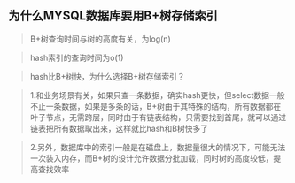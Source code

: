 ## 为什么MYSQL数据库要用B+树存储索引
>B+树查询时间与树的高度有关，为log(n)

>hash索引的查询时间为o(1)

>hash比B+树快，为什么选择B+树存储索引？

>1.和业务场景有关，如果只查一条数据，确实hash更快，但select数据一般不止一条数据，如果是多条的话，B+树由于其特殊的结构，所有数据都在叶子节点，无需跨层，同时由于有链表结构，只需要找到首尾，就可以通过链表把所有数据取出来，这样就比hash和B树快多了

>2.另外，数据库中的索引一般是在磁盘上，数据量很大的情况下，可能无法一次装入内存，而B+树的设计允许数据分批加载，同时树的高度较低，提高查找效率